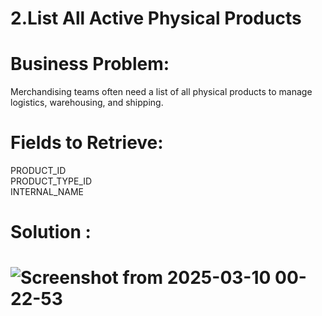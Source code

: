 # 2.List All Active Physical Products  

#  Business Problem:  
 Merchandising teams often need a list of all physical products to manage logistics, warehousing, and shipping.  
# Fields to Retrieve:  
PRODUCT_ID  
PRODUCT_TYPE_ID  
INTERNAL_NAME  
# Solution :  
# ![Screenshot from 2025-03-10 00-22-53](https://github.com/user-attachments/assets/78f60d0d-ed2e-428d-b598-e8d0416502ca)


